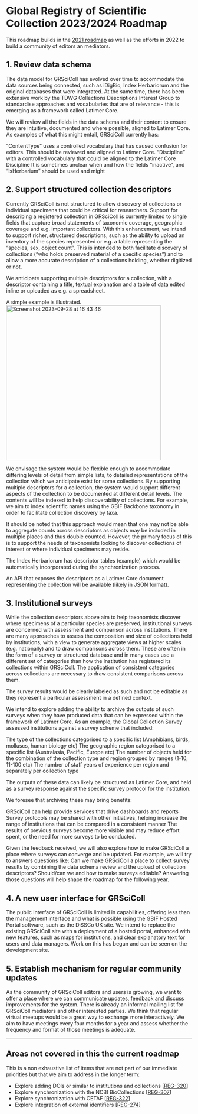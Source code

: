 # Global Registry of Scientific Collection 2023/2024 Roadmap

This roadmap builds in the [2021 roadmap](https://github.com/gbif/registry/blob/dev/roadmap-grscicoll-2021.md) as well as the efforts in 2022 to build a community of editors an mediators.

## 1. Review data schema

The data model for GRSciColl has evolved over time to accommodate the data sources being connected, such as iDigBio, Index Herbariorum and the original databases that were integrated. At the same time, there has been extensive work by the TDWG Collections Descriptions Interest Group to standardise approaches and vocabularies that are of relevance - this is emerging as a framework called Latimer Core.

We will review all the fields in the data schema and their content to ensure they are intuitive, documented and where possible, aligned to Latimer Core. As examples of what this might entail, GRSciColl currently has:

“ContentType” uses a controlled vocabulary that has caused confusion for editors. This should be reviewed and aligned to Latimer Core.
“Discipline” with a controlled vocabulary that could be aligned to the Latimer Core Discipline
It is sometimes unclear when and how the fields “inactive”, and “isHerbarium” should be used and might 

## 2. Support structured collection descriptors

Currently GRSciColl is not structured to allow discovery of collections or individual specimens that could be critical for researchers. Support for describing a registered collection in GRSciColl is currently limited to single fields that capture broad statements of taxonomic coverage, geographic coverage and e.g. important collectors. With this enhancement, we intend to support richer, structured descriptions, such as the ability to upload an inventory of the species represented or e.g. a table representing the “species, sex, object count”. This is intended to both facilitate discovery of collections (“who holds preserved material of a specific species”) and to allow a more accurate description of a collections holding, whether digitized or not.

We anticipate supporting multiple descriptors for a collection, with a descriptor containing a title, textual explanation and a table of data edited inline or uploaded as e.g. a spreadsheet.

A simple example is illustrated.
<img width="420" alt="Screenshot 2023-09-28 at 16 43 46" src="https://github.com/gbif/registry/assets/7677271/459e7d2a-2ddb-4307-9e8f-fef88db96ace">


We envisage the system would be flexible enough to accommodate differing levels of detail from simple lists, to detailed representations of the collection which we anticipate exist for some collections. By supporting multiple descriptors for a collection, the system would support different aspects of the collection to be documented at different detail levels. The contents will be indexed to help discoverability of collections. For example, we aim to index scientific names using the GBIF Backbone taxonomy in order to facilitate collection discovery by taxa.

It should be noted that this approach would mean that one may not be able to aggregate counts across descriptors as objects may be included in multiple places and thus double counted. However, the primary focus of this is to support the needs of taxonomists looking to discover collections of interest or where individual specimens may reside.

The Index Herbariorum has descriptor tables (example) which would be automatically incorporated during the synchronization process. 

An API that exposes the descriptors as a Latimer Core document representing the collection will be available (likely in JSON format). 

## 3. Institutional surveys

While the collection descriptors above aim to help taxonomists discover where specimens of a particular species are preserved, institutional surveys are concerned with assessment and comparison across institutions. There are many approaches to assess the composition and size of collections held by institutions, with a view to generate aggregate views at higher scales (e.g. nationally) and to draw comparisons across them. These are often in the form of a survey or structured database and in many cases use a different set of categories than how the institution has registered its collections within GRSciColl.  The application of consistent categories across collections are necessary to draw consistent comparisons across them.  

The survey results would be clearly labeled as such and not be editable as they represent a particular assessment in a defined context.

We intend to explore adding the ability to archive the outputs of such surveys when they have produced data that can be expressed within the framework of Latimer Core. As an example, the Global Collection Survey assessed institutions against a survey scheme that included:

The type of the collections categorised to a specific list (Amphibians, birds, molluscs, human biology etc)
The geographic region categorised to a specific list (Australasia, Pacific, Europe etc)
The number of objects held for the combination of the collection type and region grouped by ranges (1-10, 11-100 etc)
The number of staff years of experience per region and separately per collection type

The outputs of these data can likely be structured as Latimer Core, and held as a survey response against the specific survey protocol for the institution. 

We foresee that archiving these may bring benefits:

GRSciColl can help provide services that drive dashboards and reports 
Survey protocols may be shared with other initiatives, helping increase the range of institutions that can be compared in a consistent manner
The results of previous surveys become more visible and may reduce effort spent, or the need for more surveys to be conducted.

Given the feedback received, we will also explore how to make GRSciColl a place where surveys can converge and be updated. For example, we will try to answers questions like: 
Can we make GRSciColl a place to collect survey results by combining the data schema review and the upload of collection descriptors? 
Should/can we and how to make surveys editable? 
Answering those questions will help shape the roadmap for the following year.

## 4. A new user interface for GRSciColl

The public interface of GRSciColl is limited in capabilities, offering less than the management interface and what is possible using the GBIF Hosted Portal software, such as the DiSSCo UK site. We intend to replace the existing GRSciColl site with a deployment of a hosted portal, enhanced with new features, such as maps for institutions, and clear explanatory text for users and data managers. Work on this has begun and can be seen on the development site.

## 5. Establish mechanism for regular community updates

As the community of GRSciColl editors and users is growing, we want to offer a place where we can communicate updates, feedback and discuss improvements for the system. There is already an informal mailing list for GRSciColl mediators and other interested parties.
We think that regular virtual meetups would be a great way to exchange more interactively.
We aim to have meetings every four months for a year and assess whether the frequency and format of those meetings is adequate.

----

## Areas not covered in this the current roadmap

This is a non exhaustive list of items that are not part of our immediate priorities but that we aim to address in the longer term:

*   Explore adding DOIs or similar to institutions and collections [[REG-320](https://github.com/gbif/registry/issues/320)]
*   Explore synchronization with the NCBI BioCollections [[REG-307](https://github.com/gbif/registry/issues/307)] 
*   Explore synchronization with CETAF [[REG-322](https://github.com/gbif/registry/issues/322)] 
*   Explore integration of external identifiers [[REG-274]](https://github.com/gbif/registry/issues/274)
